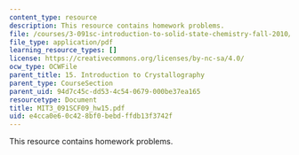 ```yaml
---
content_type: resource
description: This resource contains homework problems.
file: /courses/3-091sc-introduction-to-solid-state-chemistry-fall-2010/e4cca0e60c428bf0bebdffdb13f3742f_MIT3_091SCF09_hw15.pdf
file_type: application/pdf
learning_resource_types: []
license: https://creativecommons.org/licenses/by-nc-sa/4.0/
ocw_type: OCWFile
parent_title: 15. Introduction to Crystallography
parent_type: CourseSection
parent_uid: 94d7c45c-dd53-4c54-0679-000be37ea165
resourcetype: Document
title: MIT3_091SCF09_hw15.pdf
uid: e4cca0e6-0c42-8bf0-bebd-ffdb13f3742f
---
```

This resource contains homework problems.